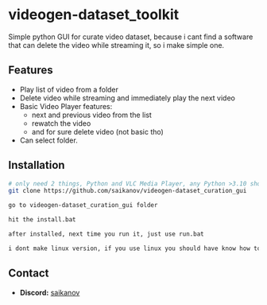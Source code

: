 # videogen-dataset_toolkit
Simple python GUI for curate video dataset, because i cant find a software that can delete the video while streaming it, so i make simple one.

## Features
- Play list of video from a folder
- Delete video while streaming and immediately play the next video
- Basic Video Player features:
  - next and previous video from the list
  - rewatch the video
  - and for sure delete video (not basic tho)
- Can select folder.

## Installation
```bash
# only need 2 things, Python and VLC Media Player, any Python >3.10 should work.
git clone https://github.com/saikanov/videogen-dataset_curation_gui

go to videogen-dataset_curation_gui folder

hit the install.bat

after installed, next time you run it, just use run.bat

i dont make linux version, if you use linux you should have know how to use this gui tho.
```

## Contact
- **Discord:** [saikanov](https://discord.com/users/693444397055868948)
